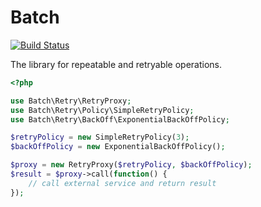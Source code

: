 Batch
=====

[![Build Status](https://secure.travis-ci.org/vkartaviy/batch.png?branch=master)](http://travis-ci.org/vkartaviy/batch)

The library for repeatable and retryable operations.

```php
<?php

use Batch\Retry\RetryProxy;
use Batch\Retry\Policy\SimpleRetryPolicy;
use Batch\Retry\BackOff\ExponentialBackOffPolicy;

$retryPolicy = new SimpleRetryPolicy(3);
$backOffPolicy = new ExponentialBackOffPolicy();

$proxy = new RetryProxy($retryPolicy, $backOffPolicy);
$result = $proxy->call(function() {
    // call external service and return result
});
```